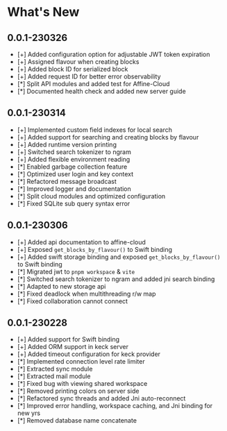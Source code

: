 # What's New

## 0.0.1-230326

-   [+] Added configuration option for adjustable JWT token expiration
-   [+] Assigned flavour when creating blocks
-   [+] Added block ID for serialized block
-   [+] Added request ID for better error observability
-   [*] Split API modules and added test for Affine-Cloud
-   [*] Documented health check and added new server guide

## 0.0.1-230314

-   [+] Implemented custom field indexes for local search
-   [+] Added support for searching and creating blocks by flavour
-   [+] Added runtime version printing
-   [+] Switched search tokenizer to ngram
-   [+] Added flexible environment reading
-   [*] Enabled garbage collection feature
-   [*] Optimized user login and key context
-   [*] Refactored message broadcast
-   [*] Improved logger and documentation
-   [*] Split cloud modules and optimized configuration
-   [*] Fixed SQLite sub query syntax error

## 0.0.1-230306

-   [+] Added api documentation to affine-cloud
-   [+] Exposed `get_blocks_by_flavour()` to Swift binding
-   [+] Added swift storage binding and exposed `get_blocks_by_flavour()` to Swift binding
-   [*] Migrated jwt to `pnpm workspace` & `vite`
-   [*] Switched search tokenizer to ngram and added jni search binding
-   [*] Adapted to new storage api
-   [*] Fixed deadlock when multithreading r/w map
-   [*] Fixed collaboration cannot connect

## 0.0.1-230228

-   [+] Added support for Swift binding
-   [+] Added ORM support in keck server
-   [+] Added timeout configuration for keck provider
-   [*] Implemented connection level rate limiter
-   [*] Extracted sync module
-   [*] Extracted mail module
-   [*] Fixed bug with viewing shared workspace
-   [*] Removed printing colors on server side
-   [*] Refactored sync threads and added Jni auto-reconnect
-   [*] Improved error handling, workspace caching, and Jni binding for new yrs
-   [*] Removed database name concatenate
